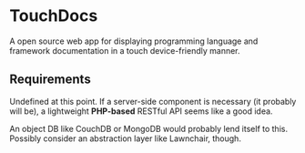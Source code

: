 # TouchDocs

A open source web app for displaying programming language and framework documentation in a touch device-friendly manner.

## Requirements

Undefined at this point. If a server-side component is necessary (it probably will be), a lightweight **PHP-based** RESTful API seems like a good idea.

An object DB like CouchDB or MongoDB would probably lend itself to this. Possibly consider an abstraction layer like Lawnchair, though.
